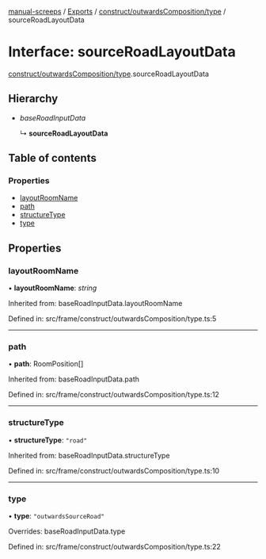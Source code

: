 [manual-screeps](../README.md) / [Exports](../modules.md) / [construct/outwardsComposition/type](../modules/construct_outwardscomposition_type.md) / sourceRoadLayoutData

# Interface: sourceRoadLayoutData

[construct/outwardsComposition/type](../modules/construct_outwardscomposition_type.md).sourceRoadLayoutData

## Hierarchy

- *baseRoadInputData*

  ↳ **sourceRoadLayoutData**

## Table of contents

### Properties

- [layoutRoomName](construct_outwardscomposition_type.sourceroadlayoutdata.md#layoutroomname)
- [path](construct_outwardscomposition_type.sourceroadlayoutdata.md#path)
- [structureType](construct_outwardscomposition_type.sourceroadlayoutdata.md#structuretype)
- [type](construct_outwardscomposition_type.sourceroadlayoutdata.md#type)

## Properties

### layoutRoomName

• **layoutRoomName**: *string*

Inherited from: baseRoadInputData.layoutRoomName

Defined in: src/frame/construct/outwardsComposition/type.ts:5

___

### path

• **path**: RoomPosition[]

Inherited from: baseRoadInputData.path

Defined in: src/frame/construct/outwardsComposition/type.ts:12

___

### structureType

• **structureType**: ``"road"``

Inherited from: baseRoadInputData.structureType

Defined in: src/frame/construct/outwardsComposition/type.ts:10

___

### type

• **type**: ``"outwardsSourceRoad"``

Overrides: baseRoadInputData.type

Defined in: src/frame/construct/outwardsComposition/type.ts:22

